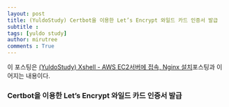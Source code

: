 ```yaml
---
layout: post
title: (YuldoStudy) Certbot을 이용한 Let’s Encrypt 와일드 카드 인증서 발급
subtitle : 
tags: [yuldo study]
author: mirutree
comments : True
---
```

이 포스팅은 [(YuldoStudy) Xshell - AWS EC2서버에 접속, Nginx 설치](https://mirutree.github.io/2021/12/27/Xshell-Nginx.html)포스팅과 이어지는 내용이다.
   
### Certbot을 이용한 Let’s Encrypt 와일드 카드 인증서 발급
